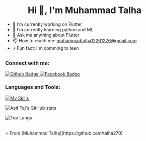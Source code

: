  <h1 align="center">Hi 👋, I'm Muhammad Talha</h1>

- 🔭 I’m currently working on Flutter
- 🌱 I’m currently learning python and ML
- 💬 Ask me anything about Flutter 
- 📫 How to reach me: muhammadtalha12261226@gmail.com
- ⚡ Fun fact: I'm comming to teen
  
### Connect with me:
<div id="badges">
  <a href="https://github.com/talha270">
    <img src="https://img.shields.io/badge/Github-white?style=for-the-badge&logo=Github&logoColor=black" alt="Github Badge"/>
  </a>

  
   <a href="https://www.facebook.com/profile.php?id=100083563110213">
    <img src="https://img.shields.io/badge/Facebook-blue?style=for-the-badge&logo=facebook&logoColor=white" alt="Facebook Badge"/>
  </a>

</div>

### Languages and Tools:
[![My Skills](https://skillicons.dev/icons?i=flutter,dart,firebase,github,git,postman,figma,xd&perline=5)](https://skillicons.dev)

![Asif Taj's GitHub stats](https://github-readme-stats.vercel.app/api?username=axiftaj&show_icons=true&theme=dark)

![Top Langs](https://github-readme-stats.vercel.app/api/top-langs/?username=axiftaj&theme=dark)


<br>
⭐️ From [Muhammad Talha](https://github.com/talha270)
